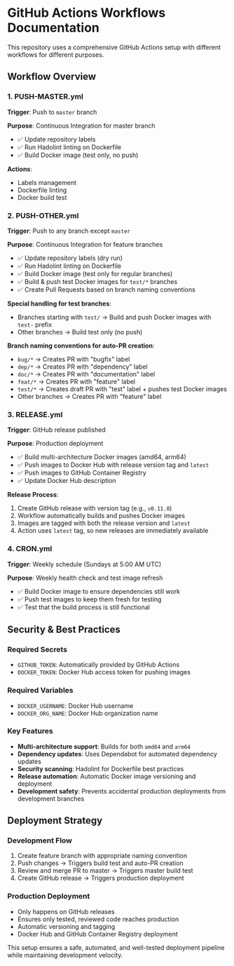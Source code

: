 # GitHub Actions Workflows Documentation

This repository uses a comprehensive GitHub Actions setup with different workflows for different purposes.

## Workflow Overview

### 1. PUSH-MASTER.yml
**Trigger**: Push to `master` branch

**Purpose**: Continuous Integration for master branch
- ✅ Update repository labels
- ✅ Run Hadolint linting on Dockerfile
- ✅ Build Docker image (test only, no push)

**Actions**:
- Labels management
- Dockerfile linting
- Docker build test

### 2. PUSH-OTHER.yml
**Trigger**: Push to any branch except `master`

**Purpose**: Continuous Integration for feature branches
- ✅ Update repository labels (dry run)
- ✅ Run Hadolint linting on Dockerfile
- ✅ Build Docker image (test only for regular branches)
- ✅ Build & push test Docker images for `test/*` branches
- ✅ Create Pull Requests based on branch naming conventions

**Special handling for test branches**:
- Branches starting with `test/` → Build and push Docker images with `test-` prefix
- Other branches → Build test only (no push)

**Branch naming conventions for auto-PR creation**:
- `bug/*` → Creates PR with "bugfix" label
- `dep/*` → Creates PR with "dependency" label  
- `doc/*` → Creates PR with "documentation" label
- `feat/*` → Creates PR with "feature" label
- `test/*` → Creates draft PR with "test" label + pushes test Docker images
- Other branches → Creates PR with "feature" label

### 3. RELEASE.yml
**Trigger**: GitHub release published

**Purpose**: Production deployment
- ✅ Build multi-architecture Docker images (amd64, arm64)
- ✅ Push images to Docker Hub with release version tag and `latest`
- ✅ Push images to GitHub Container Registry
- ✅ Update Docker Hub description

**Release Process**:
1. Create GitHub release with version tag (e.g., `v0.11.0`)
2. Workflow automatically builds and pushes Docker images
3. Images are tagged with both the release version and `latest`
4. Action uses `latest` tag, so new releases are immediately available

### 4. CRON.yml
**Trigger**: Weekly schedule (Sundays at 5:00 AM UTC)

**Purpose**: Weekly health check and test image refresh
- ✅ Build Docker image to ensure dependencies still work
- ✅ Push test images to keep them fresh for testing
- ✅ Test that the build process is still functional

## Security & Best Practices

### Required Secrets
- `GITHUB_TOKEN`: Automatically provided by GitHub Actions
- `DOCKER_TOKEN`: Docker Hub access token for pushing images

### Required Variables
- `DOCKER_USERNAME`: Docker Hub username
- `DOCKER_ORG_NAME`: Docker Hub organization name

### Key Features
- **Multi-architecture support**: Builds for both `amd64` and `arm64`
- **Dependency updates**: Uses Dependabot for automated dependency updates
- **Security scanning**: Hadolint for Dockerfile best practices
- **Release automation**: Automatic Docker image versioning and deployment
- **Development safety**: Prevents accidental production deployments from development branches

## Deployment Strategy

### Development Flow
1. Create feature branch with appropriate naming convention
2. Push changes → Triggers build test and auto-PR creation
3. Review and merge PR to master → Triggers master build test
4. Create GitHub release → Triggers production deployment

### Production Deployment
- Only happens on GitHub releases
- Ensures only tested, reviewed code reaches production
- Automatic versioning and tagging
- Docker Hub and GitHub Container Registry deployment

This setup ensures a safe, automated, and well-tested deployment pipeline while maintaining development velocity.
